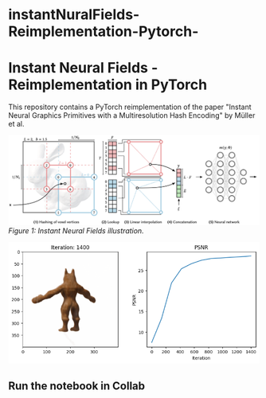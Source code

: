 # instantNuralFields-Reimplementation-Pytorch-

# Instant Neural Fields - Reimplementation in PyTorch

This repository contains a PyTorch reimplementation of the paper "Instant Neural Graphics Primitives with a Multiresolution Hash Encoding" by Müller et al.

![Instant Neural Fields](resutls/hash_figure.png)  
*Figure 1: Instant Neural Fields illustration.*

![Results](resutls/1400-epoches.png)  


## Run the notebook in Collab 

